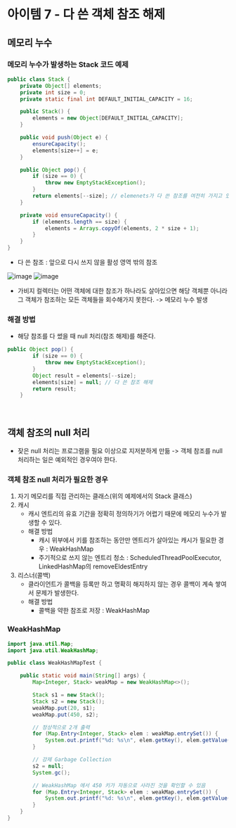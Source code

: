 # 아이템 7 - 다 쓴 객체 참조 해제

## 메모리 누수
### 메모리 누수가 발생하는 Stack 코드 예제
```java
public class Stack {
    private Object[] elements;
    private int size = 0;
    private static final int DEFAULT_INITIAL_CAPACITY = 16;

    public Stack() {
        elements = new Object[DEFAULT_INITIAL_CAPACITY];
    }

    public void push(Object e) {
        ensureCapacity();
        elements[size++] = e;
    }

    public Object pop() {
        if (size == 0) {
            throw new EmptyStackException();
        }
        return elements[--size]; // elemenets가 다 쓴 참조를 여전히 가지고 있게 된다.
    }

    private void ensureCapacity() {
        if (elements.length == size) {
            elements = Arrays.copyOf(elements, 2 * size + 1);
        }
    }
}
```
- 다 쓴 참조 : 앞으로 다시 쓰지 않을 활성 영역 밖의 참조

![image](https://user-images.githubusercontent.com/76840965/159342492-62a9c6bd-f45b-415a-9502-eb377dd97f35.png)
![image](https://user-images.githubusercontent.com/76840965/159342539-2d313580-6815-429f-87be-40b88714e214.png)

- 가비지 컬렉터는 어떤 객체에 대한 참조가 하나라도 살아있으면 해당 객체뿐 아니라 그 객체가 참조하는 모든 객체들을 회수해가지 못한다. -> 메모리 누수 발생

### 해결 방법
- 해당 참조를 다 썼을 때 null 처리(참조 해제)를 해준다.
```java
public Object pop() {
        if (size == 0) {
            throw new EmptyStackException();
        }
        Object result = elements[--size];
        elements[size] = null; // 다 쓴 참조 해제
        return result;
    }
```
<br>

## 객체 참조의 null 처리
- 잦은 null 처리는 프로그램을 필요 이상으로 지저분하게 만듦 -> 객체 참조를 null 처리하는 일은 예외적인 경우여야 한다.

### 객체 참조 null 처리가 필요한 경우
1. 자기 메모리를 직접 관리하는 클래스(위의 예제에서의 Stack 클래스)
2. 캐시
    - 캐시 엔트리의 유효 기간을 정확히 정의하기가 어렵기 때문에 메모리 누수가 발생할 수 있다.
    - 해결 방법
      - 캐시 위부에서 키를 참조하는 동안만 엔트리가 살아있는 캐시가 필요한 경우 : WeakHashMap
      - 주기적으로 쓰지 않는 엔트리 청소 : ScheduledThreadPoolExecutor, LinkedHashMap의 removeEldestEntry
3. 리스너(콜백)
    - 클라이언트가 콜백을 등록만 하고 명확히 해지하지 않는 경우 콜백이 계속 쌓여서 문제가 발생한다.
    - 해결 방법
      - 콜백을 약한 참조로 저장 : WeakHashMap

### WeakHashMap
```java
import java.util.Map;
import java.util.WeakHashMap;

public class WeakHashMapTest {

    public static void main(String[] args) {
        Map<Integer, Stack> weakMap = new WeakHashMap<>();

        Stack s1 = new Stack();
        Stack s2 = new Stack();
        weakMap.put(20, s1);
        weakMap.put(450, s2);

        // 정상적으로 2개 출력
        for (Map.Entry<Integer, Stack> elem : weakMap.entrySet()) {
            System.out.printf("%d: %s\n", elem.getKey(), elem.getValue());
        }

        // 강제 Garbage Collection
        s2 = null;
        System.gc();

        // WeakHashMap 에서 450 키가 자동으로 사라진 것을 확인할 수 있음
        for (Map.Entry<Integer, Stack> elem : weakMap.entrySet()) {
            System.out.printf("%d: %s\n", elem.getKey(), elem.getValue());
        }
    }
}
```
